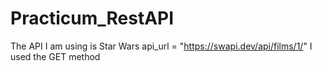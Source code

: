 # Practicum_RestAPI
The API I am using is Star Wars
api_url = "https://swapi.dev/api/films/1/"
I used the GET method
